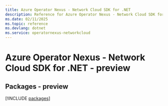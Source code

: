 ```yaml
---
title: Azure Operator Nexus - Network Cloud SDK for .NET
description: Reference for Azure Operator Nexus - Network Cloud SDK for .NET
ms.date: 02/11/2025
ms.topic: reference
ms.devlang: dotnet
ms.service: operatornexus-networkcloud
---
```

# Azure Operator Nexus - Network Cloud SDK for .NET - preview
## Packages - preview
[!INCLUDE [packages](operator-nexus---network-cloud-index.md)]